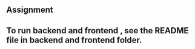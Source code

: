 ## Assignment

## To run backend and frontend , see the README file in backend  and frontend folder.

